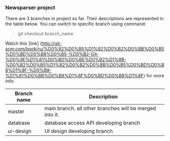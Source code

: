 ### Newsparser project
There are 3 branches in project so far. Their descriptions are represented in the table below.
You can switch to specific branch using command:
> git checkout branch_name

Watch this [link] (http://git-scm.com/book/ru/%D0%92%D0%B5%D1%82%D0%B2%D0%BB%D0%B5%D0%BD%D0%B8%D0%B5-%D0%B2-Git-%D0%9E%D1%81%D0%BD%D0%BE%D0%B2%D1%8B-%D0%B2%D0%B5%D1%82%D0%B2%D0%BB%D0%B5%D0%BD%D0%B8%D1%8F-%D0%B8-%D1%81%D0%BB%D0%B8%D1%8F%D0%BD%D0%B8%D1%8F) for more info:

| Branch name | Description |
| ------------ | ------------ |
| master    | main branch. all other branches will be merged into it. |
| database  | database access API developing branch |
| ui-design | UI design developing branch |